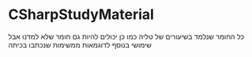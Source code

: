 # CSharpStudyMaterial
כל החומר שנלמד בשיעורים של טליה
כמו כן יכולים להיות גם חומר שלא למדנו אבל שימושי בנוסף לדוגמאות ממשימות שנכתבו בכיתה
